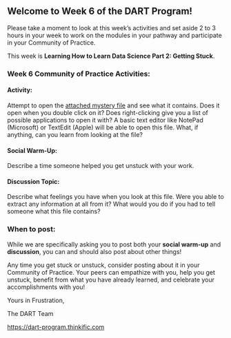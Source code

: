 ## Welcome to Week 6 of the DART Program!

Please take a moment to look at this week’s activities and set aside 2 to 3 hours in your week to work on the modules in your pathway and participate in your Community of Practice. 

This week is **Learning How to Learn Data Science Part 2: Getting Stuck**.

### Week 6 Community of Practice Activities:

#### Activity: 
Attempt to open the [attached mystery file](https://raw.githubusercontent.com/arcus/DART_Community_of_Practice/main/Prompts/Week06/mystery_file) and see what it contains. Does it open when you double click on it? Does right-clicking give you a list of possible applications to open it with? A basic text editor like NotePad (Microsoft) or TextEdit (Apple) will be able to open this file. What, if anything, can you learn from looking at the file? 

#### Social Warm-Up: 
Describe a time someone helped you get unstuck with your work.

#### Discussion Topic: 
Describe what feelings you have when you look at this file. Were you able to extract any information at all from it? What would you do if you had to tell someone what this file contains?


### **When to post:**

While we are specifically asking you to post both your **social warm-up** and **discussion**, you can and should also post about other things!

Any time you get stuck or unstuck, consider posting about it in your Community of Practice. Your peers can empathize with you, help you get unstuck, benefit from what you have already learned, and celebrate your accomplishments with you!

 Yours in Frustration, 

The DART Team

https://dart-program.thinkific.com
